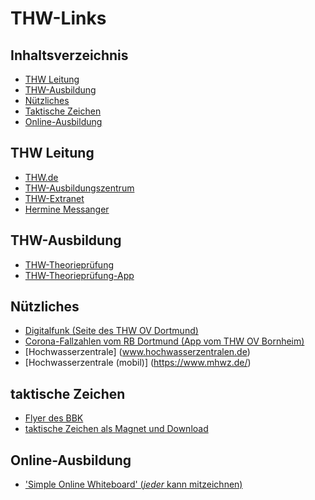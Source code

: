 # THW-Links

## Inhaltsverzeichnis

- [THW Leitung](#thw-leitung)
- [THW-Ausbildung](#thw-ausbildung)
- [Nützliches](#nützliches)
- [Taktische Zeichen](#taktische-zeichen)
- [Online-Ausbildung](#online-ausbildung)

## THW Leitung
* [THW.de](http://www.thw.de)
* [THW-Ausbildungszentrum](https://www.thw-ausbildungszentrum.de/)
* [THW-Extranet](https://extranet.thw.de)
* [Hermine Messanger](https://app.thw-messenger.de)

## THW-Ausbildung
* [THW-Theorieprüfung](https://www.thw-theorie.de/)
* [THW-Theorieprüfung-App](http://rwolke.github.io/thw-theorie/)

## Nützliches
* [Digitalfunk (Seite des THW OV Dortmund)](https://www.thw-dortmund.de/einheiten-und-technik/fachgruppe-fuehrungkommunikation/digitalfunk/)
* [Corona-Fallzahlen vom RB Dortmund (App vom THW OV Bornheim)](https://corona.thw-bornheim.de/nw/dortmund)
* [Hochwasserzentrale] (www.hochwasserzentralen.de)
* [Hochwasserzentrale (mobil)] (https://www.mhwz.de/)

## taktische Zeichen
* [Flyer des BBK](https://www.bbk.bund.de/SharedDocs/Downloads/BBK/DE/Publikationen/Broschueren_Flyer/Empfehlungen_Takt_Zeichen_im_BevSch.html)
* [taktische Zeichen als Magnet und Download](https://www.thw-magnete.de)

## Online-Ausbildung
* ['Simple Online Whiteboard' (*jeder* kann mitzeichnen)](https://r9.whiteboardfox.com/)

